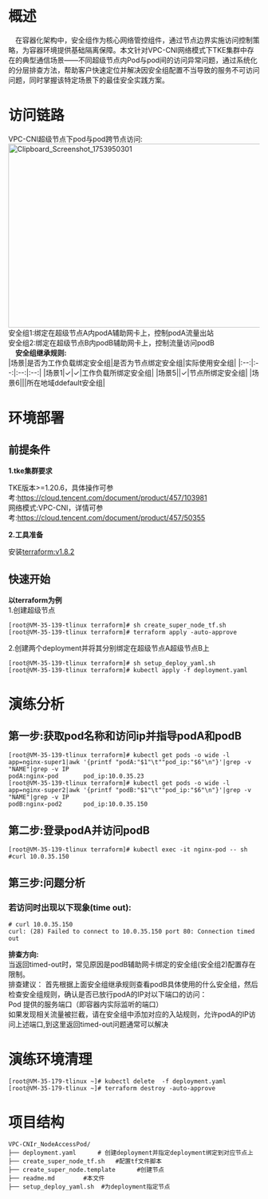 
# 概述
&emsp;在容器化架构中，安全组作为核心网络管控组件，通过节点边界实施访问控制策略，为容器环境提供基础隔离保障。本文针对VPC-CNI网络模式下TKE集群中存在的典型通信场景——不同超级节点内Pod与pod间的访问异常问题，通过系统化的分层排查方法，帮助客户快速定位并解决因安全组配置不当导致的服务不可访问问题，同时掌握该特定场景下的最佳安全实践方案。


# 访问链路
VPC-CNI超级节点下pod与pod跨节点访问:<br>
[<img width="602" height="368" alt="Clipboard_Screenshot_1753950301" src="https://github.com/user-attachments/assets/63dba215-1123-481c-9ba1-dcf0cb60316e" />
](./image/flowchart2.md)
 <br>安全组1:绑定在超级节点A内podA辅助网卡上，控制podA流量出站<br>
 安全组2:绑定在超级节点B内podB辅助网卡上，控制流量访问podB
<br>**&emsp;安全组继承规则:**<br>
|场景|是否为工作负载绑定安全组|是否为节点绑定安全组|实际使用安全组|
|:--:|:--:|:--:|:--:|
|场景1|✓|✓|工作负载所绑定安全组|
|场景5||✓|节点所绑定安全组|
|场景6|||所在地域ddefault安全组|
# 环境部署
## 前提条件
**1.tke集群要求**

TKE版本>=1.20.6，具体操作可参考:https://cloud.tencent.com/document/product/457/103981<br>
网络模式:VPC-CNI，详情可参考:https://cloud.tencent.com/document/product/457/50355

**2.工具准备**

安装[terraform:v1.8.2](https://developer.hashicorp.com/terraform)
## 快速开始
**以terraform为例**<br>
 1.创建超级节点
```
[root@VM-35-139-tlinux terraform]# sh create_super_node_tf.sh 
[root@VM-35-139-tlinux terraform]# terraform apply -auto-approve
```
 2.创建两个deployment并将其分别绑定在超级节点A超级节点B上
```
[root@VM-35-139-tlinux terraform]# sh setup_deploy_yaml.sh
[root@VM-35-139-tlinux terraform]# kubectl apply -f deployment.yaml
```

# 演练分析
## 第一步:获取pod名称和访问ip并指导podA和podB
```
[root@VM-35-139-tlinux terraform]# kubectl get pods -o wide -l app=nginx-super1|awk '{printf "podA:"$1"\t""pod_ip:"$6"\n"}'|grep -v "NAME"|grep -v IP
podA:nginx-pod       pod_ip:10.0.35.23
[root@VM-35-139-tlinux terraform]# kubectl get pods -o wide -l app=nginx-super2|awk '{printf "podB:"$1"\t""pod_ip:"$6"\n"}'|grep -v "NAME"|grep -v IP
podB:nginx-pod2      pod_ip:10.0.35.150
```
## 第二步:登录podA并访问podB
```
[root@VM-35-139-tlinux terraform]# kubectl exec -it nginx-pod -- sh
#curl 10.0.35.150
```
## 第三步:问题分析
### 若访问时出现以下现象(time out):
```
# curl 10.0.35.150
curl: (28) Failed to connect to 10.0.35.150 port 80: Connection timed out
```
**排查方向:**<br>
当返回timed-out时，常见原因是podB辅助网卡绑定的安全组(安全组2)配置存在限制​。<br>
排查建议：
首先根据上面安全组继承规则查看podB具体使用的什么安全组，然后检查安全组规则，确认是否已放行podA的IP​​对以下端口的访问：<br>
Pod 提供的服务端口​​（即容器内实际监听的端口）<br>
如果发现相关流量被拦截，请在安全组中添加对应的​入站规则​​，允许podA的IP访问上述端口,到这里返回timed-out问题通常可以解决

# 演练环境清理
```
[root@VM-35-179-tlinux ~]# kubectl delete  -f deployment.yaml
[root@VM-35-179-tlinux ~]# terraform destroy -auto-approve
```
# 项目结构
```
VPC-CNIr_NodeAccessPod/  
├── deployment.yaml      # 创建deployment并指定deployment绑定到对应节点上
├── create_super_node_tf.sh   #配置tf文件脚本
├── create_super_node.template      #创建节点
├── readme.md        #本文件
├── setup_deploy_yaml.sh  #为deployment指定节点
```


